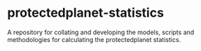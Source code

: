# protectedplanet-statistics
A repository for collating and developing the models, scripts and methodologies for calculating the protectedplanet statistics.
